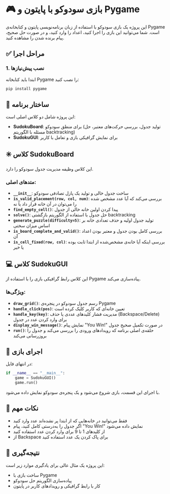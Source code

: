 # 🎮 بازی سودوکو با پایتون و Pygame

این پروژه یک بازی سودوکو با استفاده از زبان برنامه‌نویسی پایتون و کتابخانه‌ی Pygame است. شما می‌توانید این بازی را اجرا کنید، اعداد را وارد کنید، و در صورت حل صحیح، پیام برنده شدن را مشاهده کنید.

## ✅ مراحل اجرا

### 1. نصب پیش‌نیازها
ابتدا باید کتابخانه Pygame را نصب کنید:

```bash
pip install pygame
```

## 🧠 ساختار برنامه

این پروژه شامل دو کلاس اصلی است:

- **SudokuBoard**: برای منطق سودوکو (تولید جدول، بررسی حرکت‌های معتبر، حل مسئله با الگوریتم backtracking)
- **SudokuGUI**: برای نمایش گرافیکی بازی و تعامل با کاربر

## ✳️ کلاس SudokuBoard

این کلاس وظیفه مدیریت جدول سودوکو را دارد.

### متدهای اصلی:

- **`__init__`**: ساخت جدول خالی و تولید یک پازل تصادفی سودوکو
- **`is_valid_placement(row, col, num)`**: بررسی می‌کند که آیا عدد مشخص شده را می‌توان در آن خانه قرار داد یا نه
- **`find_empty_cell()`**: پیدا کردن اولین خانه خالی از جدول
- **`solve()`**: حل جدول با استفاده از الگوریتم بازگشتی backtracking
- **`generate_puzzle(difficulty=5)`**: تولید جدول اولیه و حذف تعدادی خانه بر اساس میزان سختی
- **`is_board_complete_and_valid()`**: بررسی کامل بودن جدول و معتبر بودن اعداد آن
- **`is_cell_fixed(row, col)`**: بررسی اینکه آیا خانه‌ی مشخص‌شده از ابتدا ثابت بوده یا خیر

## 💻 کلاس SudokuGUI

این کلاس رابط گرافیکی بازی را با استفاده از Pygame پیاده‌سازی می‌کند.

### ویژگی‌ها:

- **`draw_grid()`**: رسم جدول سودوکو در پنجره‌ی Pygame
- **`handle_click(pos)`**: تعیین خانه‌ای که کاربر کلیک کرده است
- **`handle_key(key)`**: مدیریت فشار کلیدهای عددی یا حذف (Backspace/Delete) برای وارد کردن عدد در جدول
- **`display_win_message()`**: نمایش پیام "You Win!" در صورت تکمیل صحیح جدول
- **`run()`**: حلقه‌ی اصلی برنامه که رویدادهای ورودی را بررسی می‌کند و جدول را بروزرسانی می‌کند

## 🏁 اجرای بازی

در انتهای فایل:

```python
if __name__ == "__main__":
    game = SudokuGUI()
    game.run()
```

با اجرای این قسمت، بازی شروع می‌شود و یک پنجره‌ی سودوکو نمایش داده می‌شود.

## 🎯 نکات مهم

- فقط می‌توانید در خانه‌هایی که از ابتدا پر نشده‌اند عدد وارد کنید
- اگر جدول را به‌درستی کامل کنید، پیام "You Win!" نمایش داده می‌شود
- از کلیدهای 1 تا 9 برای وارد کردن عدد استفاده کنید
- از Backspace برای پاک کردن یک عدد استفاده کنید

## 🙌 نتیجه‌گیری

این پروژه یک مثال عالی برای یادگیری موارد زیر است:

- ساخت بازی با Pygame
- پیاده‌سازی الگوریتم حل سودوکو
- کار با رابط گرافیکی و رویدادهای کاربر در پایتون

